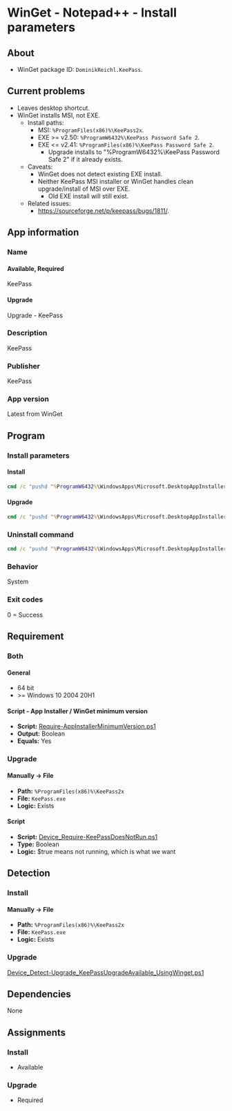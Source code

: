 # WinGet - Notepad++ - Install parameters

## About

* WinGet package ID: `DominikReichl.KeePass`.

## Current problems

* Leaves desktop shortcut.
* WinGet installs MSI, not EXE.
  * Install paths:
    * MSI: `%ProgramFiles(x86)%\KeePass2x`.
    * EXE >= v2.50: `%ProgramW6432%\KeePass Password Safe 2`.
    * EXE <= v2.41: `%ProgramFiles(x86)%\KeePass Password Safe 2`.
      * Upgrade installs to "%ProgramW6432%\KeePass Password Safe 2" if it already exists.
  * Caveats:
    * WinGet does not detect existing EXE install.
    * Neither KeePass MSI installer or WinGet handles clean upgrade/install of MSI over EXE.
      * Old EXE install will still exist.
  * Related issues:
    * <https://sourceforge.net/p/keepass/bugs/1811/>.

## App information

### Name

#### Available, Required

KeePass

#### Upgrade

Upgrade - KeePass

### Description

KeePass

### Publisher

KeePass

### App version

Latest from WinGet

## Program

### Install parameters

#### Install

```bat
cmd /c "pushd "%ProgramW6432%\WindowsApps\Microsoft.DesktopAppInstaller_*_x64__8wekyb3d8bbwe" && winget.exe install --exact --id DominikReichl.KeePass --silent --source winget --accept-package-agreements --accept-source-agreements"
```

#### Upgrade

```bat
cmd /c "pushd "%ProgramW6432%\WindowsApps\Microsoft.DesktopAppInstaller_*_x64__8wekyb3d8bbwe" && winget.exe upgrade --exact --id DominikReichl.KeePass --silent --source winget --accept-package-agreements --accept-source-agreements"
```

### Uninstall command

```bat
cmd /c "pushd "%ProgramW6432%\WindowsApps\Microsoft.DesktopAppInstaller_*_x64__8wekyb3d8bbwe" && winget.exe uninstall --exact --id DominikReichl.KeePass --silent --source winget --accept-source-agreements"
```

### Behavior

System

### Exit codes

0 = Success

## Requirement

### Both

#### General

* 64 bit
* \>= Windows 10 2004 20H1

#### Script - App Installer / WinGet minimum version

* **Script:** [Require-AppInstallerMinimumVersion.ps1](./../../Common/Require-AppInstallerMinimumVersion.ps1)
* **Output:** Boolean
* **Equals:** Yes

### Upgrade

#### Manually -> File

* **Path:** `%ProgramFiles(x86)%\KeePass2x`
* **File:** `KeePass.exe`
* **Logic:** Exists

#### Script

* **Script:** [Device_Require-KeePassDoesNotRun.ps1](./Device_Require-KeePassDoesNotRun.ps1)
* **Type:** Boolean
* **Logic:** $true means not running, which is what we want

## Detection

### Install

#### Manually -> File

* **Path:** `%ProgramFiles(x86)%\KeePass2x`
* **File:** `KeePass.exe`
* **Logic:** Exists

### Upgrade

[Device_Detect-Upgrade_KeePassUpgradeAvailable_UsingWinget.ps1](./Device_Detect-Upgrade_KeePassUpgradeAvailable_UsingWinget.ps1)

## Dependencies

None

## Assignments

### Install

* Available

### Upgrade

* Required
